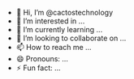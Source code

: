 - 👋 Hi, I’m @cactostechnology
- 👀 I’m interested in ...
- 🌱 I’m currently learning ...
- 💞️ I’m looking to collaborate on ...
- 📫 How to reach me ...
- 😄 Pronouns: ...
- ⚡ Fun fact: ...

<!---
cactostechnology/cactostechnology is a ✨ special ✨ repository because its `README.md` (this file) appears on your GitHub profile.
You can click the Preview link to take a look at your changes.
--->

